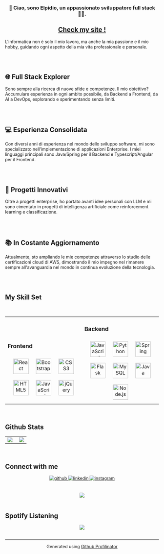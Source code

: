 ### <div align="center">👋 Ciao, sono Elpidio, un appassionato sviluppatore full stack 👨‍💻.</div>  
## <div align="center"> [Check my site !](https://elpiu.github.io/RepoPortfolio-Your-GitHub-Story/)</div>   

L'informatica non è solo il mio lavoro, ma anche la mia passione e il mio hobby, guidando ogni aspetto della mia vita professionale e personale.



<br><br>
## 🌐 Full Stack Explorer
Sono sempre alla ricerca di nuove sfide e competenze. Il mio obiettivo? Accumulare esperienza in ogni ambito possibile, da Backend a Frontend, da AI a DevOps, esplorando e sperimentando senza limiti.

<br><br>
## 💻 Esperienza Consolidata
Con diversi anni di esperienza nel mondo dello sviluppo software, mi sono specializzato nell'implementazione di applicazioni Enterprise. I miei linguaggi principali sono Java/Spring per il Backend e Typescript/Angular per il Frontend.

<br><br>
## 🚀 Progetti Innovativi 
Oltre a progetti enterprise, ho portato avanti idee personali con LLM e mi sono cimentato in progetti di intelligenza artificiale come reinforcement learning e classificazione.

<br><br>
## 📚 In Costante Aggiornamento
Attualmente, sto ampliando le mie competenze attraverso lo studio delle certificazioni cloud di AWS, dimostrando il mio impegno nel rimanere sempre all'avanguardia nel mondo in continua evoluzione della tecnologia.

<br><br>
## My Skill Set
<br>

<table><tr><td valign="top" width="50%">

<br><br>
### Frontend  
<div align="center">  
<img style="margin: 10px" src="https://profilinator.rishav.dev/skills-assets/react-original-wordmark.svg" alt="React" height="50" />  
<img style="margin: 10px" src="https://profilinator.rishav.dev/skills-assets/bootstrap-plain.svg" alt="Bootstrap" height="50" />  
<img style="margin: 10px" src="https://profilinator.rishav.dev/skills-assets/css3-original-wordmark.svg" alt="CSS3" height="50" />  
<img style="margin: 10px" src="https://profilinator.rishav.dev/skills-assets/html5-original-wordmark.svg" alt="HTML5" height="50" />  
<img style="margin: 10px" src="https://profilinator.rishav.dev/skills-assets/javascript-original.svg" alt="JavaScript" height="50" />  
<img style="margin: 10px" src="https://profilinator.rishav.dev/skills-assets/jquery.png" alt="jQuery" height="50" />  
</div>

</td><td valign="top" width="50%">



### Backend  
<div align="center">  
<img style="margin: 10px" src="https://profilinator.rishav.dev/skills-assets/javascript-original.svg" alt="JavaScript" height="50" />  
<img style="margin: 10px" src="https://profilinator.rishav.dev/skills-assets/python-original.svg" alt="Python" height="50" />  
<img style="margin: 10px" src="https://profilinator.rishav.dev/skills-assets/springio-icon.svg" alt="Spring" height="50" />  
<img style="margin: 10px" src="https://profilinator.rishav.dev/skills-assets/flask.png" alt="Flask" height="50" />  
<img style="margin: 10px" src="https://profilinator.rishav.dev/skills-assets/mysql-original-wordmark.svg" alt="MySQL" height="50" />  
<img style="margin: 10px" src="https://profilinator.rishav.dev/skills-assets/java-original-wordmark.svg" alt="Java" height="50" />  
<img style="margin: 10px" src="https://profilinator.rishav.dev/skills-assets/nodejs-original-wordmark.svg" alt="Node.js" height="50" />  
</div>

</td></tr></table>  

<br/>  


## Github Stats  
<table><tr><td valign="top" width="50%">

<img src="https://github-readme-stats.vercel.app/api?username=elpiu&show_icons=true&count_private=true&hide_border=true" align="left" />

</td><td valign="top" width="50%">

<div align="right"><img src="https://github-readme-stats.vercel.app/api/top-langs/?username=elpiu&hide_border=true&layout=compact" align="right" /></div>

</td></tr></table>  

<br/>  


## Connect with me  
<div align="center">
<a href="https://github.com/elpiu" target="_blank">
<img src=https://img.shields.io/badge/github-%2324292e.svg?&style=for-the-badge&logo=github&logoColor=white alt=github style="margin-bottom: 5px;" />
</a>
<a href="https://linkedin.com/in/elpidio-mazza-72b641155" target="_blank">
<img src=https://img.shields.io/badge/linkedin-%231E77B5.svg?&style=for-the-badge&logo=linkedin&logoColor=white alt=linkedin style="margin-bottom: 5px;" />
</a>
<a href="https://instagram.com/elpiuu" target="_blank">
<img src=https://img.shields.io/badge/instagram-%23000000.svg?&style=for-the-badge&logo=instagram&logoColor=white alt=instagram style="margin-bottom: 5px;" />
</a>  
</div>  
  

<br/>  

<!--
<div align="center">
            <a href="https://paypal.me/elpiu" target="_blank" style="display: inline-block;">
                <img
                    src="https://img.shields.io/badge/Donate-PayPal-blue.svg?style=flat-square" 
                    align="center"
                />
            </a>
            <a href="https://www.buymeacoffee.com/elpiu" target="_blank" style="display: inline-block;">
                <img
                    src="https://img.shields.io/badge/Donate-Buy%20Me%20A%20Coffee-orange.svg?style=flat-square" 
                    align="center"
                />
            </a></div>  

-->
<br/>  

<div align="center">
<img src="https://komarev.com/ghpvc/?username=elpiu&&style=flat-square" align="center" />
</div>  
  

<br/>  


## Spotify Listening  
<div align="center"><img src="https://spotify-github-profile.vercel.app/api/view?uid=11160579584&cover_image=true&theme=default&bar_color=53b14f&bar_color_cover=true" /></div>
<br />

----
<div align="center">Generated using <a href="https://profilinator.rishav.dev/" target="_blank">Github Profilinator</a></div>
